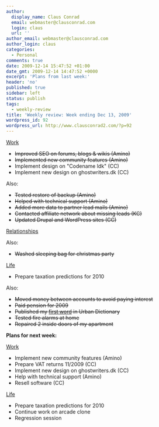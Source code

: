 ```yaml
---
author:
  display_name: Claus Conrad
  email: webmaster@clausconrad.com
  login: claus
  url: ''
author_email: webmaster@clausconrad.com
author_login: claus
categories:
  - Personal
comments: true
date: 2009-12-14 15:47:52 +01:00
date_gmt: 2009-12-14 14:47:52 +0000
excerpt: 'Plans from last week:'
header: 'no'
published: true
sidebar: left
status: publish
tags:
  - weekly-review
title: 'Weekly review: Week ending Dec 13, 2009'
wordpress_id: 92
wordpress_url: http://www.clausconrad2.com/?p=92
---
```

<u>Work</u>

*   <del>Improved SEO on forums, blogs & wikis (Amino)</del>
*   <del>Implemented new community features (Amino)</del>
*   Implement design on "Codename ldk" (CC)
*   Implement new design on ghostwriters.dk (CC)

Also:

*   <del>Tested restore of backup (Amino)</del>
*   <del>Helped with technical support (Amino)</del>
*   <del>Added more data to partner lead mails (Amino)</del>
*   <del>Contacted affiliate network about missing leads (KC)</del>
*   <del>Updated Drupal and WordPress sites (CC)</del>

<u>Relationships</u>

Also:

*   <del>Washed sleeping bag for christmas party</del>

<u>Life</u>

*   Prepare taxation predictions for 2010

Also:

*   <del>Moved money between accounts to avoid paying interest</del>
*   <del>Paid pension for 2009</del>
*   <del>Published my [first word](https://www.urbandictionary.com/define.php?term=catural) in Urban Dictionary</del>
*   <del>Tested fire alarms at home</del>
*   <del>Repaired 2 inside doors of my apartment</del>

<a id="next-week"></a>**Plans for next week:**

<u>Work</u>

*   Implement new community features (Amino)
*   Prepare VAT returns 11/2009 (CC)
*   Implement new design on ghostwriters.dk (CC)
*   Help with technical support (Amino)
*   Resell software (CC)

<u>Life</u>

*   Prepare taxation predictions for 2010
*   Continue work on arcade clone
*   Regression session
